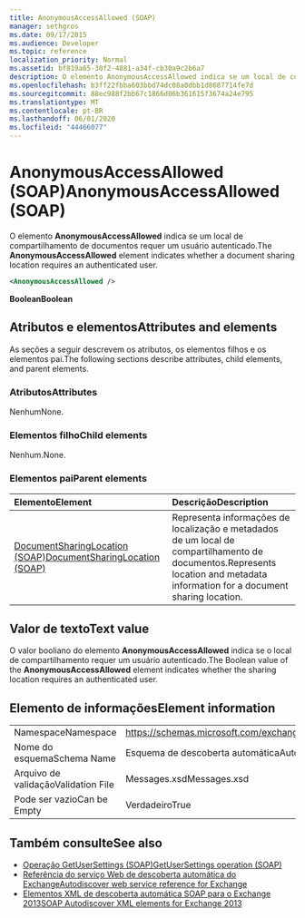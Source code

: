```yaml
---
title: AnonymousAccessAllowed (SOAP)
manager: sethgros
ms.date: 09/17/2015
ms.audience: Developer
ms.topic: reference
localization_priority: Normal
ms.assetid: bf819a65-30f2-4881-a34f-cb30a9c2b6a7
description: O elemento AnonymousAccessAllowed indica se um local de compartilhamento de documentos requer um usuário autenticado.
ms.openlocfilehash: b3ff22fbba603bbd74dc08a0dbb1d8687714fe7d
ms.sourcegitcommit: 88ec988f2bb67c1866d06b361615f3674a24e795
ms.translationtype: MT
ms.contentlocale: pt-BR
ms.lasthandoff: 06/01/2020
ms.locfileid: "44466077"
---
```

# <a name="anonymousaccessallowed-soap"></a><span data-ttu-id="e8091-103">AnonymousAccessAllowed (SOAP)</span><span class="sxs-lookup"><span data-stu-id="e8091-103">AnonymousAccessAllowed (SOAP)</span></span>

<span data-ttu-id="e8091-104">O elemento **AnonymousAccessAllowed** indica se um local de compartilhamento de documentos requer um usuário autenticado.</span><span class="sxs-lookup"><span data-stu-id="e8091-104">The **AnonymousAccessAllowed** element indicates whether a document sharing location requires an authenticated user.</span></span> 
  
```XML
<AnonymousAccessAllowed /> 
```

 <span data-ttu-id="e8091-105">**Boolean**</span><span class="sxs-lookup"><span data-stu-id="e8091-105">**Boolean**</span></span>
## <a name="attributes-and-elements"></a><span data-ttu-id="e8091-106">Atributos e elementos</span><span class="sxs-lookup"><span data-stu-id="e8091-106">Attributes and elements</span></span>

<span data-ttu-id="e8091-107">As seções a seguir descrevem os atributos, os elementos filhos e os elementos pai.</span><span class="sxs-lookup"><span data-stu-id="e8091-107">The following sections describe attributes, child elements, and parent elements.</span></span>
  
### <a name="attributes"></a><span data-ttu-id="e8091-108">Atributos</span><span class="sxs-lookup"><span data-stu-id="e8091-108">Attributes</span></span>

<span data-ttu-id="e8091-109">Nenhum</span><span class="sxs-lookup"><span data-stu-id="e8091-109">None.</span></span>
  
### <a name="child-elements"></a><span data-ttu-id="e8091-110">Elementos filho</span><span class="sxs-lookup"><span data-stu-id="e8091-110">Child elements</span></span>

<span data-ttu-id="e8091-111">Nenhum.</span><span class="sxs-lookup"><span data-stu-id="e8091-111">None.</span></span>
  
### <a name="parent-elements"></a><span data-ttu-id="e8091-112">Elementos pai</span><span class="sxs-lookup"><span data-stu-id="e8091-112">Parent elements</span></span>

|<span data-ttu-id="e8091-113">**Elemento**</span><span class="sxs-lookup"><span data-stu-id="e8091-113">**Element**</span></span>|<span data-ttu-id="e8091-114">**Descrição**</span><span class="sxs-lookup"><span data-stu-id="e8091-114">**Description**</span></span>|
|:-----|:-----|
|[<span data-ttu-id="e8091-115">DocumentSharingLocation (SOAP)</span><span class="sxs-lookup"><span data-stu-id="e8091-115">DocumentSharingLocation (SOAP)</span></span>](documentsharinglocation-soap.md) <br/> |<span data-ttu-id="e8091-116">Representa informações de localização e metadados de um local de compartilhamento de documentos.</span><span class="sxs-lookup"><span data-stu-id="e8091-116">Represents location and metadata information for a document sharing location.</span></span>  <br/> |
   
## <a name="text-value"></a><span data-ttu-id="e8091-117">Valor de texto</span><span class="sxs-lookup"><span data-stu-id="e8091-117">Text value</span></span>

<span data-ttu-id="e8091-118">O valor booliano do elemento **AnonymousAccessAllowed** indica se o local de compartilhamento requer um usuário autenticado.</span><span class="sxs-lookup"><span data-stu-id="e8091-118">The Boolean value of the **AnonymousAccessAllowed** element indicates whether the sharing location requires an authenticated user.</span></span> 
  
## <a name="element-information"></a><span data-ttu-id="e8091-119">Elemento de informações</span><span class="sxs-lookup"><span data-stu-id="e8091-119">Element information</span></span>

|||
|:-----|:-----|
|<span data-ttu-id="e8091-120">Namespace</span><span class="sxs-lookup"><span data-stu-id="e8091-120">Namespace</span></span>  <br/> |https://schemas.microsoft.com/exchange/2010/Autodiscover  <br/> |
|<span data-ttu-id="e8091-121">Nome do esquema</span><span class="sxs-lookup"><span data-stu-id="e8091-121">Schema Name</span></span>  <br/> |<span data-ttu-id="e8091-122">Esquema de descoberta automática</span><span class="sxs-lookup"><span data-stu-id="e8091-122">Autodiscover schema</span></span>  <br/> |
|<span data-ttu-id="e8091-123">Arquivo de validação</span><span class="sxs-lookup"><span data-stu-id="e8091-123">Validation File</span></span>  <br/> |<span data-ttu-id="e8091-124">Messages.xsd</span><span class="sxs-lookup"><span data-stu-id="e8091-124">Messages.xsd</span></span>  <br/> |
|<span data-ttu-id="e8091-125">Pode ser vazio</span><span class="sxs-lookup"><span data-stu-id="e8091-125">Can be Empty</span></span>  <br/> |<span data-ttu-id="e8091-126">Verdadeiro</span><span class="sxs-lookup"><span data-stu-id="e8091-126">True</span></span>  <br/> |
   
## <a name="see-also"></a><span data-ttu-id="e8091-127">Também consulte</span><span class="sxs-lookup"><span data-stu-id="e8091-127">See also</span></span>

- [<span data-ttu-id="e8091-128">Operação GetUserSettings (SOAP)</span><span class="sxs-lookup"><span data-stu-id="e8091-128">GetUserSettings operation (SOAP)</span></span>](getusersettings-operation-soap.md)
- [<span data-ttu-id="e8091-129">Referência do serviço Web de descoberta automática do Exchange</span><span class="sxs-lookup"><span data-stu-id="e8091-129">Autodiscover web service reference for Exchange</span></span>](autodiscover-web-service-reference-for-exchange.md)
- [<span data-ttu-id="e8091-130">Elementos XML de descoberta automática SOAP para o Exchange 2013</span><span class="sxs-lookup"><span data-stu-id="e8091-130">SOAP Autodiscover XML elements for Exchange 2013</span></span>](soap-autodiscover-xml-elements-for-exchange-2013.md)

